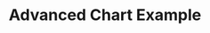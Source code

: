 ---
layout: article
title: Advanced Chart Example
description: 
  - This board contains a variety of use cases for the Advanced Chart control 
lang: en
weight: 100
isDraft: false
ref: Advanced_Charts_Example
category:
  - Demostration
  - Example
  - Charts
image: Advanced_Charts_Example_DE.png
image_thumbnail: Advanced_Charts_Example_DE_thumbnail.png
download: Advanced_Charts_Example_DE.pbmx
overview_description:
overview_benefits:
overview_data_sources:
---
